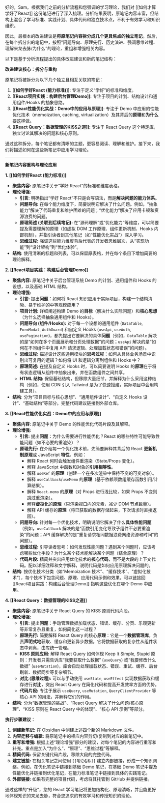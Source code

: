 好的，Sam。根据我们之前的分析流程和您强调的学习理论，我们对 [[如何才算学好了React]] 这份笔记进行了深入梳理。分析结果表明，原笔记内容丰富，但结构上混合了学习标准、实践计划、具体代码和独立技术点，不利于有效学习和知识组织。

因此，最根本的改进建议是**将原笔记内容拆分成几个更具焦点的独立笔记**。然后，在每个拆分出的笔记中，按照“问题导向、原理先行、历史演进、强调思维过程、理解来龙去脉/为什么”的理论，重组和增强相关内容。

以下是基于分析流程提出的具体改进建议和新的笔记结构：

**改进建议核心：拆分与重构**

原笔记将被拆分为以下几个独立且相互关联的笔记：

1.  **[[如何学好React (能力标准)]]**: 专注于定义“学好”的标准和维度。
2.  **[[React项目实践：构建后台管理Demo]]**: 专注于项目的计划、结构设计和通用组件/Hooks 的抽象思路。
3.  **[[React性能优化实战：Demo中的应用与原理]]**: 专注于 Demo 中应用的性能优化技术（memoization, caching, virtualization）及其背后的**原理**和**为什么**要这样做。
4.  **[[React Query：数据管理的KISS之道]]**: 专注于 React Query 这个特定库，独立讨论其解决的问题和核心原则。

通过这种拆分，每个笔记都有清晰的主题，更容易阅读、理解和维护。接下来，我们将描述如何在这些新笔记中应用学习理论。

---

**新笔记内容重构与理论应用**

**1. [[如何学好React (能力标准)]]**

*   **聚焦内容:** 原笔记中关于“学好 React”的标准和维度表格。
*   **理论增强:**
    *   **引言:** 明确指出“学好 React”不只是会写语法，而是**解决问题的能力体系**。
    *   **问题导向:** 在每个能力维度下，简要说明它解决了什么问题。例如，“抽象能力”解决了代码重复和维护困难的问题；“优化能力”解决了应用卡顿和资源浪费的问题。
    *   **原理简述 (关联到后续笔记):** 在“源码理解”或“优化能力”等维度，可以简要提及需要理解的原理（如虚拟 DOM 工作原理、组件更新机制、Hooks 内部机制），并指引读者到其他笔记（如“性能优化实战”）深入学习。
    *   **思维过程:** 强调这些能力维度背后代表的开发者思维层次，从“实现功能”到“设计架构”到“优化体验”。
*   **结构:** 使用清晰的标题和列表，可以保留原表格，并在每个条目下增加简要的理论解释。

**2. [[React项目实践：构建后台管理Demo]]**

*   **聚焦内容:** 原笔记中关于后台管理系统 Demo 的计划、通用组件和 Hooks 的设想，以及基础 HTML 结构。
*   **理论增强:**
    *   **引言:** 提出**问题**：如何将 React 知识应用于实际项目，构建一个结构清晰、易于维护的中等规模应用？
    *   **项目计划:** 详细阐述构建 Demo 的**目标**（解决什么实际问题）和**核心思想**（为什么选择抽象通用组件和 Hooks）。
    *   **问题导向 (组件/Hooks):** 对于每一个设想的通用组件 (`DataTable`, `FormModal`, `AuthGuard`) 和自定义 Hooks (`useApi`, `useAuth`, `usePagination`)，都先提出它要解决的具体**问题**（例如，`DataTable` 解决的是“如何在多个页面展示和分页处理数据”的问题；`useApi` 解决的是“如何在不同组件中复用 API 请求逻辑、处理加载状态和错误”的问题）。
    *   **思维过程:** 描述设计这些通用模块的**思考过程**：如何从具体业务场景中识别出可复用的逻辑？如何将 UI 和逻辑分离到组件和 Hooks 中？
    *   **原理简述:** 在提及自定义 Hooks 时，可以简要说明 Hooks 的**原理**在于将有状态逻辑从组件中抽象出来，并在函数组件之间共享。
    *   **HTML 结构:** 保留基础结构，但移除大量细节，并解释为什么采用这种结构（例如，使用 CDN 引入 Tailwind 是为了快速搭建，实际项目中会用构建工具）。
*   **结构:** 分为“项目目标与核心思想”、“通用组件设计”、“自定义 Hooks 设计”、“基础结构”等部分。完整代码建议链接到外部仓库。

**3. [[React性能优化实战：Demo中的应用与原理]]**

*   **聚焦内容:** 原笔记中关于 Demo 的性能优化代码片段及其解释。
*   **理论增强:**
    *   **引言:** 提出**问题**：为什么需要进行性能优化？React 的哪些特性可能导致性能问题（如不必要的重渲染）？
    *   **原理先行:** 在介绍每一个优化技术前，先简要解释其背后的 React **更新机制原理**或 JavaScript **特性**。例如：
        *   解释 React 何时会触发组件重渲染（State/Props 变化）。
        *   解释 JavaScript 中函数和对象的**引用相等性**。
        *   解释 `useRef` 的**原理**（创建一个在多次渲染中保持不变的可变对象）。
        *   解释 `useCallback`/`useMemo` 的**原理**（基于依赖项数组缓存函数引用/计算结果）。
        *   解释 `React.memo` 的**原理**（对 Props 进行浅比较，如果 Props 不变则跳过重渲染）。
        *   解释**虚拟化**的**原理**（只渲染视口内的元素，减少 DOM 节点数量）。
        *   解释 API 缓存的**原理**（将已获取的数据存储起来，下次请求时直接返回）。
    *   **问题导向:** 针对每一个优化技术，明确说明它解决了什么**具体性能问题**（例如，`useCallback` 解决的是“函数引用变化导致子组件不必要重渲染”的问题；API 缓存解决的是“重复请求相同数据浪费网络资源和时间”的问题）。
    *   **思维过程:** 引导读者思考：如何发现性能问题？遇到某个问题时，应该考虑哪些优化手段？为什么某个技术能解决某个问题（结合原理）？
    *   **代码片段:** 精简并突出应用优化技术的**核心代码**，而不是大段的上下文代码。配以详细注释和文字解释，说明代码是如何应用原理解决问题的。
*   **结构:** 按优化技术分类（如“Memoization 技术”、“缓存技术”、“虚拟化技术”），每个技术下包含问题、原理、应用代码示例和效果。可以链接回 [[React项目实践：构建后台管理Demo]] 指明这些优化在哪个 Demo 中应用。

**4. [[React Query：数据管理的KISS之道]]**

*   **聚焦内容:** 原笔记中关于 React Query 的 KISS 原则代码片段。
*   **理论增强:**
    *   **引言:** 提出**问题**：手动管理数据加载状态、错误、缓存、分页、乐观更新等非常复杂且重复，如何简化这一过程？
    *   **原理先行:** 简要解释 React Query 的核心**原理**：它是一个**数据管理库**，负责**声明式地**获取、缓存和更新异步数据。它将数据获取的复杂性从组件状态中剥离，由库统一管理。
    *   **KISS 原则应用:** 解释 React Query 如何体现 Keep It Simple, Stupid 原则：开发者只需告诉库“我要获取什么数据” (`useQuery`) 或“我要修改什么数据” (`useMutation`)，库会自动处理加载状态、错误、重试、缓存、后台刷新、数据同步等复杂细节。
    *   **对比 (思维过程):** 可以与手动使用 `useState`, `useEffect` 实现数据获取和缓存进行**对比**，突出 React Query 在简化代码和提高开发效率方面的优势。
    *   **代码片段:** 专注于展示 `useQuery`, `useMutation`, `QueryClientProvider` 等核心 API 的用法，并解释它们的作用。
*   **结构:** 分为“数据管理的挑战”、“React Query 解决了什么问题/核心原理”、“KISS 原则在 React Query 中的体现”、“核心 API 示例”等部分。

**执行步骤建议：**

1.  **创建新笔记:** 在 Obsidian 中创建上述四个新的 Markdown 文件。
2.  **内容迁移与编辑:** 将原笔记中的相应内容剪切/复制到对应的新笔记中。
3.  **重写和增强:** 根据上述“理论增强”部分的建议，对每个笔记的内容进行重写和补充。重点是加入“为什么”、“原理”、“思维过程”等解释。
4.  **精简代码:** 保留关键代码片段，移除大段的完整代码。
5.  **建立链接:** 在相关笔记之间使用 `[[笔记名称]]` 建立内部链接，形成一个知识网络。例如，在优化笔记中链接到基础 Demo 笔记，在基础 Demo 笔记中提及性能优化并链接到优化笔记，在能力标准笔记中链接到具体的实践笔记。
6.  **外部链接:** 如果有完整的项目代码，考虑将其托管到 GitHub 并提供链接。

通过这样的“升级”，您的 React 学习笔记将更加结构化、原理清晰，并且能更好地体现知识的来龙去脉，符合您追求的有效学习和传授知识的理论。